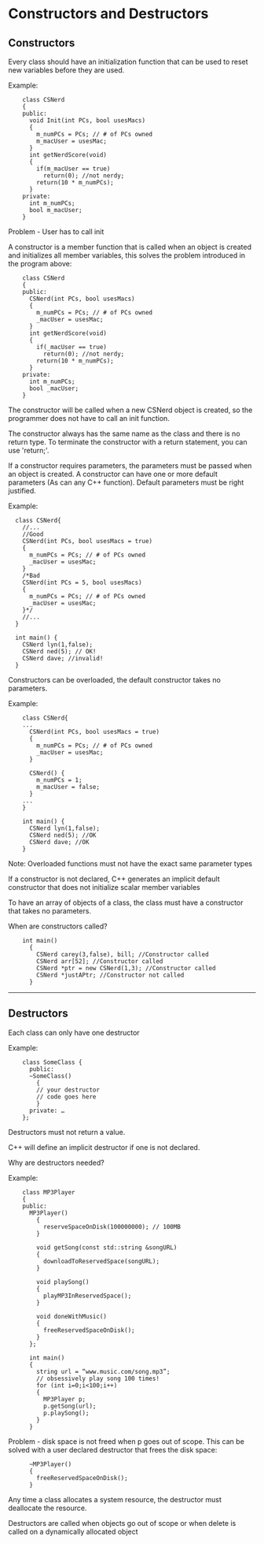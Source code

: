 # Constructors and Destructors

## Constructors

  Every class should have an initialization function that can be used to reset
  new variables before they are used.

  Example:
```
    class CSNerd
    {
    public:
      void Init(int PCs, bool usesMacs)
      {
        m_numPCs = PCs; // # of PCs owned
        m_macUser = usesMac;
      }
      int getNerdScore(void)
      {
        if(m_macUser == true)
          return(0); //not nerdy;
        return(10 * m_numPCs);
      }
    private:
      int m_numPCs;
      bool m_macUser;
    }
```
  Problem - User has to call init

  A constructor is a member function that is called when an object is created
  and initializes all member variables, this solves the problem introduced in
  the program above:
```
    class CSNerd
    {
    public:
      CSNerd(int PCs, bool usesMacs)
      {
        m_numPCs = PCs; // # of PCs owned
        _macUser = usesMac;
      }
      int getNerdScore(void)
      {
        if(_macUser == true)
          return(0); //not nerdy;
        return(10 * m_numPCs);
      }
    private:
      int m_numPCs;
      bool _macUser;
    }
```
  The constructor will be called when a new CSNerd object is created, so the
  programmer does not have to call an init function.

  The constructor always has the same name as the class and there is no
  return type. To terminate the constructor with a return statement, you can use
  'return;'.

  If a constructor requires parameters, the parameters must be passed when an
  object is created. A constructor can have one or more default parameters (As
  can any C++ function). Default parameters must be right justified.

  Example:
```
  class CSNerd{
    //...
    //Good
    CSNerd(int PCs, bool usesMacs = true)
    {
      m_numPCs = PCs; // # of PCs owned
      _macUser = usesMac;
    }
    /*Bad
    CSNerd(int PCs = 5, bool usesMacs)
    {
      m_numPCs = PCs; // # of PCs owned
      _macUser = usesMac;
    }*/
    //...
  }

  int main() {
    CSNerd lyn(1,false);
    CSNerd ned(5); // OK!
    CSNerd dave; //invalid!
  }
```
 Constructors can be overloaded, the default constructor takes no parameters.

  Example:
```
    class CSNerd{
    ...
      CSNerd(int PCs, bool usesMacs = true)
      {
        m_numPCs = PCs; // # of PCs owned
        _macUser = usesMac;
      }

      CSNerd() {
        m_numPCs = 1;
        m_macUser = false;
      }
    ...
    }

    int main() {
      CSNerd lyn(1,false);
      CSNerd ned(5); //OK
      CSNerd dave; //OK
    }
```
  Note: Overloaded functions must not have the exact same parameter types

  If a constructor is not declared, C++ generates an implicit default
  constructor that does not initialize scalar member variables

  To have an array of objects of a class, the class must have a constructor that
  takes no parameters.

  When are constructors called?
```
    int main()
      {
        CSNerd carey(3,false), bill; //Constructor called
        CSNerd arr[52]; //Constructor called
        CSNerd *ptr = new CSNerd(1,3); //Constructor called
        CSNerd *justAPtr; //Constructor not called
      }
```
---
## Destructors

  Each class can only have one destructor

  Example:
```
    class SomeClass {
      public:
      ~SomeClass()
        {
        // your destructor
        // code goes here
        }
      private: …
    };
```
  Destructors must not return a value.

  C++ will define an implicit destructor if one is not declared.

  Why are destructors needed?

  Example:
```
    class MP3Player
    {
    public:
      MP3Player()
        {
          reserveSpaceOnDisk(100000000); // 100MB
        }

        void getSong(const std::string &songURL)
        {
          downloadToReservedSpace(songURL);
        }

        void playSong()
        {
          playMP3InReservedSpace();
        }

        void doneWithMusic()
        {
          freeReservedSpaceOnDisk();
        }
      };

      int main()
      {
        string url = “www.music.com/song.mp3”;
        // obsessively play song 100 times!
        for (int i=0;i<100;i++)
        {
          MP3Player p;
          p.getSong(url);
          p.playSong();
        }
      }
```

  Problem - disk space is not freed when p goes out of scope. This can be
  solved with a user declared destructor that frees the disk space:

```
      ~MP3Player()
      {
        freeReservedSpaceOnDisk();
      }
```
  Any time a class allocates a system resource, the destructor must deallocate
  the resource.

  Destructors are called when objects go out of scope or when delete is called
  on a dynamically allocated object
